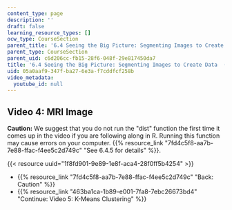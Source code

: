 ```yaml
---
content_type: page
description: ''
draft: false
learning_resource_types: []
ocw_type: CourseSection
parent_title: '6.4 Seeing the Big Picture: Segmenting Images to Create Data  (Recitation)'
parent_type: CourseSection
parent_uid: c6d206cc-fb15-28f6-048f-29e817450da7
title: '6.4 Seeing the Big Picture: Segmenting Images to Create Data  (Recitation)'
uid: 05a0aaf9-347f-ba27-6e3a-f7cddfcf258b
video_metadata:
  youtube_id: null
---
```

## Video 4: MRI Image

**Caution:** We suggest that you do not run the "dist" function the first time it comes up in the video if you are following along in R. Running this function may cause errors on your computer. {{% resource_link "7fd4c5f8-aa7b-7e88-ffac-f4ee5c2d749c" "See 6.4.5 for details" %}}.

{{< resource uuid="1f8fd901-9e89-1e8f-aca4-28f0ff5b4254" >}}

- {{% resource_link "7fd4c5f8-aa7b-7e88-ffac-f4ee5c2d749c" "Back: Caution" %}}
- {{% resource_link "463ba1ca-1b89-e001-7fa8-7ebc26673bd4" "Continue: Video 5: K-Means Clustering" %}}